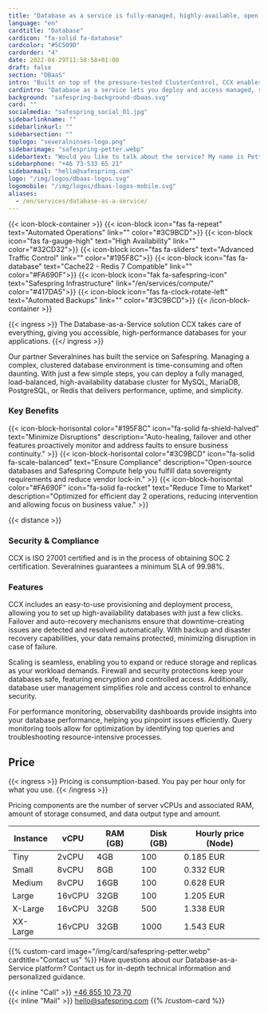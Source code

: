 ```yaml
---
title: "Database as a service is fully-managed, highly-available, open source"
language: "en"
cardtitle: "Database"
cardicon: "fa-solid fa-database"
cardcolor: "#5C509D"
cardorder: "4"
date: 2022-04-29T11:58:58+01:00
draft: false
section: "DBaaS"
intro: "Built on top of the pressure-tested ClusterControl, CCX enables you to provision, deploy and manage performant, open source database clusters in moments."
cardintro: "Database as a service lets you deploy and access managed, secured database clusters."
background: "safespring-background-dbaas.svg"
card: ""
socialmedia: "safespring_social_01.jpg"
sidebarlinkname: ""
sidebarlinkurl: ""
sidebarsection: ""
toplogo: "severalninses-logo.png"
sidebarimage: "safespring-petter.webp"
sidebartext: "Would you like to talk about the service? My name is Petter Hylin, please contact me if you have any questions."
sidebarphone: "+46 73-533 65 21"
sidebarmail: "hello@safespring.com"
logo: "/img/logos/dbaas-logos.svg"
logomobile: "/img/logos/dbaas-logos-mobile.svg"
aliases:
  - /en/services/database-as-a-service/
---
```


{{< icon-block-container >}}
{{< icon-block icon="fas fa-repeat" text="Automated Operations" link="" color="#3C9BCD">}}
{{< icon-block icon="fas fa-gauge-high" text="High Availability" link="" color="#32CD32">}}
{{< icon-block icon="fas fa-sliders" text="Advanced Traffic Control" link="" color="#195F8C">}}
{{< icon-block icon="fas fa-database" text="Cache22 - Redis 7 Compatible" link="" color="#FA690F">}}
{{< icon-block icon="fak fa-safespring-icon" text="Safespring Infrastructure" link="/en/services/compute/" color="#417DA5">}}
{{< icon-block icon="fas fa-clock-rotate-left" text="Automated Backups" link="" color="#3C9BCD">}}
{{< /icon-block-container >}}

{{< ingress >}}
The Database-as-a-Service solution CCX takes care of everything, giving you accessible, high-performance databases for your applications.
{{</ ingress >}}

Our partner Severalnines has built the service on Safespring. Managing a complex, clustered database environment is time-consuming and often daunting. With just a few simple steps, you can deploy a fully managed, load-balanced, high-availability database cluster for MySQL, MariaDB, PostgreSQL, or Redis that delivers performance, uptime, and simplicity.

### Key Benefits

{{< icon-block-horisontal color="#195F8C" icon="fa-solid fa-shield-halved" text="Minimize Disruptions" description="Auto-healing, failover and other features proactively monitor and address faults to ensure business continuity." >}}
{{< icon-block-horisontal color="#3C9BCD" icon="fa-solid fa-scale-balanced" text="Ensure Compliance" description="Open-source databases and Safespring Compute help you fulfill data sovereignty requirements and reduce vendor lock-in." >}}
{{< icon-block-horisontal color="#FA690F" icon="fa-solid fa-rocket" text="Reduce Time to Market" description="Optimized for efficient day 2 operations, reducing intervention and allowing focus on business value." >}}

{{< distance >}}

### Security & Compliance

CCX is ISO 27001 certified and is in the process of obtaining SOC 2 certification. Severalnines guarantees a minimum SLA of 99.98%.

### Features

CCX includes an easy-to-use provisioning and deployment process, allowing you to set up high-availability databases with just a few clicks. Failover and auto-recovery mechanisms ensure that downtime-creating issues are detected and resolved automatically. With backup and disaster recovery capabilities, your data remains protected, minimizing disruption in case of failure.

Scaling is seamless, enabling you to expand or reduce storage and replicas as your workload demands. Firewall and security protections keep your databases safe, featuring encryption and controlled access. Additionally, database user management simplifies role and access control to enhance security.

For performance monitoring, observability dashboards provide insights into your database performance, helping you pinpoint issues efficiently. Query monitoring tools allow for optimization by identifying top queries and troubleshooting resource-intensive processes.

## Price

{{< ingress >}}
Pricing is consumption-based. You pay per hour only for what you use.
{{< /ingress >}}

Pricing components are the number of server vCPUs and associated RAM, amount of storage consumed, and data output type and amount.

| Instance | vCPU   | RAM (GB) | Disk (GB) | Hourly price (Node) |
| -------- | ------ | -------- | --------- | ------------------- |
| Tiny     | 2vCPU  | 4GB      | 100       | 0.185 EUR           |
| Small    | 8vCPU  | 8GB      | 100       | 0.332 EUR           |
| Medium   | 8vCPU  | 16GB     | 100       | 0.628 EUR           |
| Large    | 16vCPU | 32GB     | 100       | 1.205 EUR           |
| X-Large  | 16vCPU | 32GB     | 500       | 1.338 EUR           |
| XX-Large | 16vCPU | 32GB     | 1000      | 1.543 EUR           |

{{% custom-card image="/img/card/safespring-petter.webp" cardtitle="Contact us" %}}
Have questions about our Database-as-a-Service platform? Contact us for in-depth technical information and personalized guidance.

{{< inline "Call" >}} [+46 855 10 73 70](tel:+46855107370)  
{{< inline "Mail" >}} [hello@safespring.com](mailto:hello@safespring.com)
{{% /custom-card %}}
